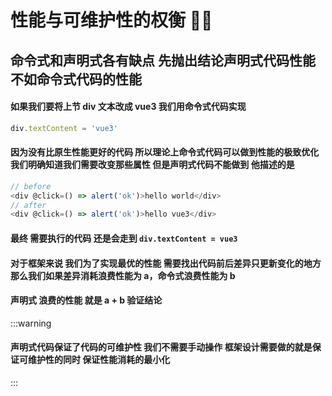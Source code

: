 # 性能与可维护性的权衡 💸💸

## 命令式和声明式各有缺点 先抛出结论声明式代码性能不如命令式代码的性能

#### 如果我们要将上节 div 文本改成 vue3 我们用命令式代码实现

```ts
div.textContent = 'vue3'
```

#### 因为没有比原生性能更好的代码 所以理论上命令式代码可以做到性能的极致优化 我们明确知道我们需要改变那些属性 但是声明式代码不能做到 他描述的是

```ts
// before
<div @click=() => alert('ok')>hello world</div>
// after
<div @click=() => alert('ok')>hello vue3</div>
```

#### 最终 需要执行的代码 还是会走到 `div.textContent = vue3`

#### 对于框架来说 我们为了实现最优的性能 需要找出代码前后差异只更新变化的地方 那么我们如果差异消耗浪费性能为 a，命令式浪费性能为 b

#### 声明式 浪费的性能 就是 a + b 验证结论

:::warning

#### 声明式代码保证了代码的可维护性 我们不需要手动操作 框架设计需要做的就是保证可维护性的同时 保证性能消耗的最小化

:::
